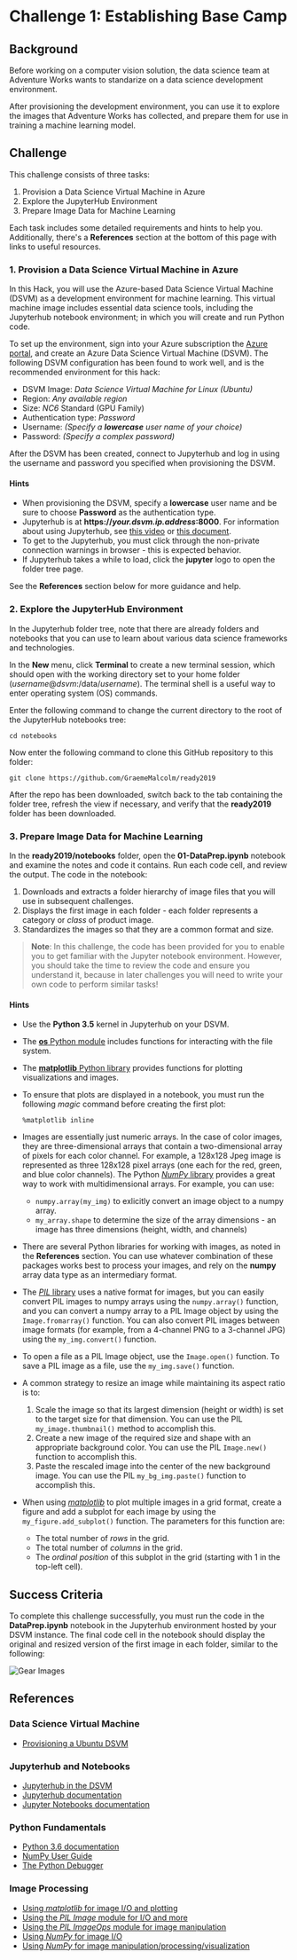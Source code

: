 # Challenge 1: Establishing Base Camp

## Background

Before working on a computer vision solution, the data science team at Adventure Works wants to standarize on a data science development environment.

After provisioning the development environment, you can use it to explore the images that Adventure Works has collected, and prepare them for use in training a machine learning model.

## Challenge

This challenge consists of three tasks:

1. Provision a Data Science Virtual Machine in Azure
2. Explore the JupyterHub Environment
3. Prepare Image Data for Machine Learning

Each task includes some detailed requirements and hints to help you. Additionally, there's a **References** section at the bottom of this page with links to useful resources.

### 1. Provision a Data Science Virtual Machine in Azure

In this Hack, you will use the Azure-based Data Science Virtual Machine (DSVM) as a development environment for machine learning. This virtual machine image includes essential data science tools, including the Jupyterhub notebook environment; in which you will create and run Python code.

To set up the environment, sign into your Azure subscription the <a href="https://portal.azure.com" target="_blank">Azure portal</a>, and create an Azure Data Science Virtual Machine (DSVM).
The following DSVM configuration has been found to work well, and is the recommended environment for this hack:

- DSVM Image: *Data Science Virtual Machine for Linux (Ubuntu)*
- Region: _Any available region_
- Size:  _NC6_ Standard (GPU Family)
- Authentication type:  _Password_
- Username: _(Specify a **lowercase** user name of your choice)_
- Password: _(Specify a complex password)_

After the DSVM has been created, connect to Jupyterhub and log in using the username and password you specified when provisioning the DSVM.

#### Hints

- When provisioning the DSVM, specify a **lowercase** user name and be sure to choose **Password** as the authentication type.
- Jupyterhub is at **https://*your.dsvm.ip.address*:8000**. For information about using Jupyterhub, see <a href="https://www.youtube.com/watch?v=4b1G9pQC3KM" target="_blank"> this video</a> or <a href="https://docs.microsoft.com/azure/machine-learning/data-science-virtual-machine/linux-dsvm-walkthrough/?wt.mc_id=OH-ML-ComputerVision#jupyterhub" target="_blank">this document</a>.
- To get to the Jupyterhub, you must click through the non-private connection warnings in browser - this is expected behavior.
- If  Jupyterhub takes a while to load, click the **jupyter** logo to open the folder tree page.

See the **References** section below for more guidance and help.

### 2. Explore the JupyterHub Environment

In the Jupyterhub folder tree, note that there are already folders and notebooks that you can use to learn about various data science frameworks and technologies.

In the **New** menu, click **Terminal** to create a new terminal session, which should open with the working directory set to your home folder (*username*@*dsvm*:/data/*username*). The terminal shell is a useful way to enter operating system (OS) commands.

Enter the following command to change the current directory to the root of the JupyterHub notebooks tree:

```shell
cd notebooks
```

Now enter the following command to clone this GitHub repository to this folder:

```shell
git clone https://github.com/GraemeMalcolm/ready2019
```

After the repo has been downloaded, switch back to the tab containing the folder tree, refresh the view if necessary, and verify that the **ready2019** folder has been downloaded.

### 3. Prepare Image Data for Machine Learning

In the **ready2019/notebooks** folder, open the **01-DataPrep.ipynb** notebook and examine the notes and code it contains. Run each code cell, and review the output. The code in the notebook:

1. Downloads and extracts a folder hierarchy of image files that you will use in subsequent challenges.
2. Displays the first image in each folder - each folder represents a category or *class* of product image.
3. Standardizes the images so that they are a common format and size.

> **Note**: In this challenge, the code has been provided for you to enable you to get familiar with the Jupyter notebook environment. However, you should take the time to review the code and ensure you understand it, because in later challenges you will need to write your own code to perform similar tasks!

#### Hints

- Use the **Python 3.5** kernel in Jupyterhub on your DSVM.
- The <a href="https://docs.python.org/3.6/tutorial/stdlib.html#operating-system-interface" target="_blank">**os** Python module</a> includes functions for interacting with the file system.
- The <a href="https://matplotlib.org/2.0.2/index.html" target="_blank">**matplotlib** Python library</a> provides functions for plotting visualizations and images.
- To ensure that plots are displayed in a notebook, you must run the following *magic* command before creating the first plot:

    `%matplotlib inline`

- Images are essentially just numeric arrays. In the case of color images, they are three-dimensional arrays that contain a two-dimensional array of pixels for each color channel. For example, a 128x128 Jpeg image is represented as three 128x128 pixel arrays (one each for the red, green, and blue color channels). The Python <a href="https://docs.scipy.org/doc/numpy/reference/arrays.html" target="_blank">*NumPy* library</a> provides a great way to work with multidimensional arrays. For example, you can use:
  - `numpy.array(my_img)` to exlicitly convert an image object to a numpy array.
  - `my_array.shape` to determine the size of the array dimensions - an image has three dimensions (height, width, and channels)
- There are several Python libraries for working with images, as noted in the **References** section. You can use whatever combination of these packages works best to process your images, and rely on the **numpy** array data type as an intermediary format.
- The <a href="https://pillow.readthedocs.io" target="_blank">*PIL* library</a> uses a native format for images, but you can easily convert PIL images to numpy arrays using the `numpy.array()` function, and you can convert a numpy array to a PIL Image object by using the `Image.fromarray()` function. You can also convert PIL images between image formats (for example, from a 4-channel PNG to a 3-channel JPG) using the `my_img.convert()` function.
- To open a file as a PIL Image object, use the `Image.open()` function. To save a PIL image as a file, use the `my_img.save()` function.
- A common strategy to resize an image while maintaining its aspect ratio is to:
  1. Scale the image so that its largest dimension (height or width) is set to the target size for that dimension. You can use the PIL `my_image.thumbnail()` method to accomplish this.
  2. Create a new image of the required size and shape with an appropriate background color. You can use the PIL `Image.new()` function to accomplish this.
  3. Paste the rescaled image into the center of the new background image. You can use the PIL `my_bg_img.paste()` function to accomplish this.
- When using <a href="https://matplotlib.org/2.0.2/users/image_tutorial.html" target="_blank">*matplotlib*</a> to plot multiple images in a grid format, create a figure and add a subplot for each image by using the `my_figure.add_subplot()` function. The parameters for this function are:
  - The total number of *rows* in the grid.
  - The total number of *columns* in the grid.
  - The *ordinal position* of this subplot in the grid (starting with 1 in the top-left cell).

## Success Criteria

To complete this challenge successfully, you must run the code in the **DataPrep.ipynb** notebook in the Jupyterhub environment hosted by your DSVM instance. The final code cell in the notebook should display the original and resized version of the first image in each folder, similar to the following:

![Gear Images](images/resized_gear_images.png)

## References

### Data Science Virtual Machine

- <a href="https://docs.microsoft.com/en-us/azure/machine-learning/data-science-virtual-machine/dsvm-ubuntu-intro" target="_blank">Provisioning a Ubuntu DSVM</a>

### Jupyterhub and Notebooks

- <a href="https://docs.microsoft.com/en-us/azure/machine-learning/data-science-virtual-machine/linux-dsvm-walkthrough#jupyterhub" target="_blank">Jupyterhub in the DSVM</a>
- <a href="https://jupyterhub.readthedocs.io/en/stable/" target="_blank">Jupyterhub documentation</a>
- <a href="https://jupyter-notebook.readthedocs.io/en/latest/" target="_blank">Jupyter Notebooks documentation</a>

### Python Fundamentals

- <a href="https://docs.python.org/3.6/" target="_blank">Python 3.6 documentation</a>
- <a href="https://docs.scipy.org/doc/numpy/user/index.html" target="_blank">NumPy User Guide</a>
- <a href="https://docs.python.org/3.6/library/pdb.html" target="_blank">The Python Debugger</a>

### Image Processing

- <a href="https://matplotlib.org/2.0.2/users/image_tutorial.html" target="_blank">Using *matplotlib* for image I/O and plotting</a>
- <a href="https://pillow.readthedocs.io/en/5.3.x/reference/Image.html" target="_blank">Using the *PIL Image* module for I/O and more </a>
- <a href="http://pillow.readthedocs.io/en/5.3.x/reference/ImageOps.html" target="_blank">Using the *PIL ImageOps* module for image manipulation</a>
- <a href="https://docs.scipy.org/doc/numpy-1.13.0/reference/routines.io.html" target="_blank">Using *NumPy* for image I/O</a>
- <a href="http://www.scipy-lectures.org/advanced/image_processing/" target="_blank">Using *NumPy* for image manipulation/processing/visualization</a>